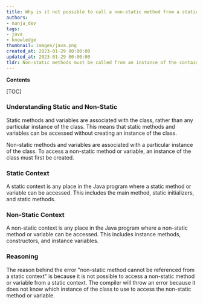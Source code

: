 ```yaml
---
title: Why is it not possible to call a non-static method from a static context?
authors:
- nanja_dev
tags:
- java
- knowledge
thumbnail: images/java.png
created_at: 2023-01-29 00:00:00
updated_at: 2023-01-29 00:00:00
tldr: Non-static methods must be called from an instance of the containing class, whereas static methods can be called directly from the containing class.
---
```


**Contents**

[TOC]

### Understanding Static and Non-Static
Static methods and variables are associated with the class, rather than any particular instance of the class. This means that static methods and variables can be accessed without creating an instance of the class.

Non-static methods and variables are associated with a particular instance of the class. To access a non-static method or variable, an instance of the class must first be created.

### Static Context
A static context is any place in the Java program where a static method or variable can be accessed. This includes the main method, static initializers, and static methods.

### Non-Static Context
A non-static context is any place in the Java program where a non-static method or variable can be accessed. This includes instance methods, constructors, and instance variables.

### Reasoning
The reason behind the error "non-static method cannot be referenced from a static context" is because it is not possible to access a non-static method or variable from a static context. The compiler will throw an error because it does not know which instance of the class to use to access the non-static method or variable.
